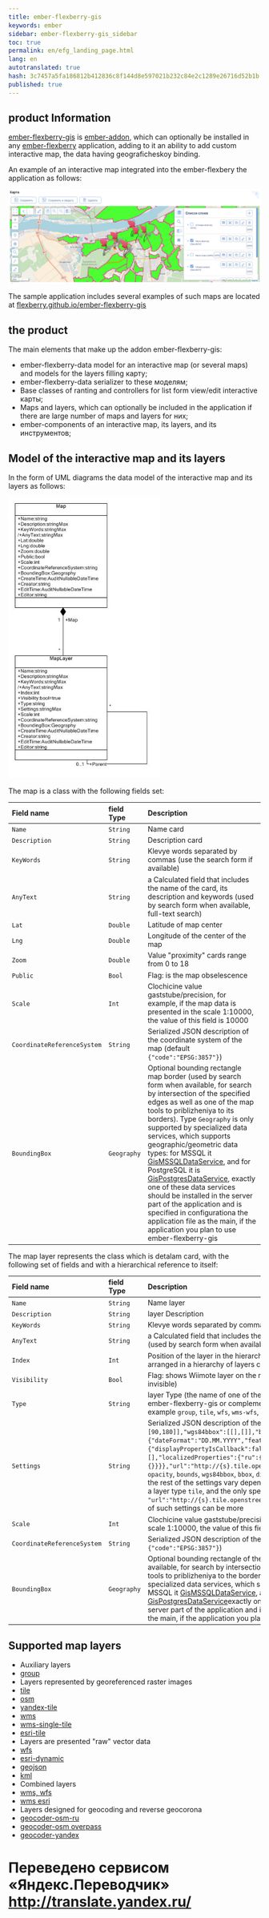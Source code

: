 ```yaml
--- 
title: ember-flexberry-gis 
keywords: ember 
sidebar: ember-flexberry-gis_sidebar 
toc: true 
permalink: en/efg_landing_page.html 
lang: en 
autotranslated: true 
hash: 3c7457a5fa186812b412836c8f144d8e597021b232c84e2c1289e26716d52b1b 
published: true 
--- 
```


## product Information 

[ember-flexberry-gis](https://github.com/Flexberry/ember-flexberry-gis) is [ember-addon](https://ember-cli.com/extending/#developing-addons-and-blueprints), which can optionally be installed in any [ember-flexberry](https://github.com/Flexberry/ember-flexberry) application, adding to it an ability to add custom interactive map, the data having geograficheskoy binding. 

An example of an interactive map integrated into the ember-flexbery the application as follows: 

![](/images/pages/products/flexberry-gis/addons/ember-flexberry-gis/efg_landing_page/map-and-layers-example.png) 

The sample application includes several examples of such maps are located at [flexberry.github.io/ember-flexberry-gis](http://flexberry.github.io/ember-flexberry-gis/) 

## the product 

The main elements that make up the addon ember-flexberry-gis: 

* ember-flexberry-data model for an interactive map (or several maps) and models for the layers filling карту; 
* ember-flexberry-data serializer to these моделям; 
* Base classes of ranting and controllers for list form view/edit interactive карты; 
* Maps and layers, which can optionally be included in the application if there are large number of maps and layers for них; 
* ember-components of an interactive map, its layers, and its инструментов; 

## Model of the interactive map and its layers 

In the form of UML diagrams the data model of the interactive map and its layers as follows: 

![](/images/pages/products/flexberry-gis/addons/ember-flexberry-gis/efg_landing_page/map-and-layers-diagram.png) 

The map is a class with the following fields set: 

Field name |field Type |Description 
:--------------------------|:-----------------|:----------------- 
`Name`| `String` | Name card 
`Description`| `String` | Description card 
`KeyWords`| `String` | Klevye words separated by commas (use the search form if available) 
`AnyText`| `String` | a Calculated field that includes the name of the card, its description and keywords (used by search form when available, full-text search) 
`Lat`| `Double` | Latitude of map center 
`Lng`| `Double` | Longitude of the center of the map 
`Zoom`| `Double` | Value "proximity" cards range from 0 to 18 
`Public`| `Bool` | Flag: is the map obselescence 
`Scale`| `Int` | Clochicine value gaststube/precision, for example, if the map data is presented in the scale 1:10000, the value of this field is 10000 
`CoordinateReferenceSystem`| `String` | Serialized JSON description of the coordinate system of the map (default `{"code":"EPSG:3857"}`) 
`BoundingBox`| `Geography` | Optional bounding rectangle map border (used by search form when available, for search by intersection of the specified edges as well as one of the map tools to priblizheniya to its borders). Type `Geography` is only supported by specialized data services, which supports geographic/geometric data types: for MSSQL it [GisMSSQLDataService](https://github.com/Flexberry/NewPlatform.Flexberry.ORM.GisMSSQLDataService), and for PostgreSQL it is [GisPostgresDataService](https://github.com/Flexberry/NewPlatform.Flexberry.ORM.GisPostgresDataService), exactly one of these data services should be installed in the server part of the application and is specified in configurationa the application file as the main, if the application you plan to use ember-flexberry-gis 

The map layer represents the class which is detalam card, with the following set of fields and with a hierarchical reference to itself: 

Field name |field Type |Description 
:--------------------------|:-----------------|:----------------- 
`Name`| `String` | Name layer 
`Description`| `String` | layer Description 
`KeyWords`| `String` | Klevye words separated by commas (use the search form if available) 
`AnyText`| `String` | a Calculated field that includes the name of the layer, its description and keywords (used by search form when available, full-text search) 
`Index`| `Int` | Position of the layer in the hierarchy of map layers (the layers with a smaller index are arranged in a hierarchy of layers closer to the root of the hierarchy "below") 
`Visibility`| `Bool` | Flag: shows Wiimote layer on the map (`true` - layer visible on the map, `false` - invisible) 
`Type`| `String` | layer Type (the name of one of the types of layers that are implemented either in ember-flexberry-gis or complementary Addons ember-flexberry-gis or applied, for example `group`, `tile`, `wfs`, `wms-wfs`, `wms-signle-tile`, `kml`, `geojson`, `osm`, and .t.n.) 
`Settings`| `String` | Serialized JSON description of the layer view `{"opacity":1,"bounds":[[-90,-180],[90,180]],"wgs84bbox":[[],[]],"bbox":[[],[]],"displaySettings":{"dateFormat":"DD.MM.YYYY","featuresPropertiesSettings":{"displayPropertyIsCallback":false,"displayProperty":null,"excludedProperties":[],"localizedProperties":{"ru":{},"en":{}}}},"url":"http://{s}.tile.openstreetmap.org/{z}/{x}/{y}.png"}` here settings `opacity`, `bounds`, `wgs84bbox`, `bbox`, `displaySettings`, are common to most layer types, the rest of the settings vary depending on the layer type, here are sample settings for a layer type `tile`, and the only specific setting yavyaetsya `"url":"http://{s}.tile.openstreetmap.org/{z}/{x}/{y}.png"`, layers of other types of such settings can be more 
`Scale`| `Int` | Clochicine value gaststube/precision, for example, if layer data is presented in the scale 1:10000, the value of this field is 10000 
`CoordinateReferenceSystem`| `String` | Serialized JSON description of the coordinate system of the layer (for example `{"code":"EPSG:3857"}`) 
`BoundingBox`| `Geography` | Optional bounding rectangle of the boundary layer (used by search form when available, for search by intersection of the specified edges as well as one of the map tools to priblizheniya to the borders of the layer). Type `Geography` is only supported by specialized data services, which supports geographic/geometric data types: for MSSQL it [GisMSSQLDataService](https://github.com/Flexberry/NewPlatform.Flexberry.ORM.GisMSSQLDataService), and for PostgreSQL it is [GisPostgresDataService](https://github.com/Flexberry/NewPlatform.Flexberry.ORM.GisPostgresDataService)exactly one of these data services should be installed in the server part of the application and is specified in configurationa the application file as the main, if the application you plan to use ember-flexberry-gis 

## Supported map layers 

* Auxiliary layers 
* [group](efg_group.html) 
* Layers represented by georeferenced raster images 
* [tile](efg_tile.html) 
* [osm](efg_osm.html) 
* [yandex-tile](efg_yandex-tile.html) 
* [wms](efg_wms.html) 
* [wms-single-tile](efg_wms-single-tile.html) 
* [esri-tile](efg_esri-tile.html) 
* Layers are presented "raw" vector data 
* [wfs](efg_wfs.html) 
* [esri-dynamic](efg_esri-dynamic.html) 
* [geojson](efg_geojson.html) 
* [kml](efg_kml.html) 
* Combined layers 
* [wms, wfs](efg_wms-wfs.html) 
* [wms esri](efg_wms-esri.html) 
* Layers designed for geocoding and reverse geocorona 
* [geocoder-osm-ru](efg_geocoder-osm-ru.html) 
* [geocoder-osm overpass](efg_geocoder-osm-overpass.html) 
* [geocoder-yandex](efg_geocoder-yandex.html) 



 # Переведено сервисом «Яндекс.Переводчик» http://translate.yandex.ru/
